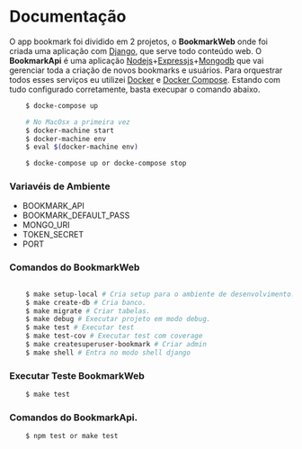 Documentação
============

O app bookmark foi dividido em 2 projetos, o **BookmarkWeb** onde foi criada uma aplicação com [Django](https://www.djangoproject.com/), que serve todo conteúdo web.
O **BookmarkApi** é uma aplicação [Nodejs](https://nodejs.org/en/)+[Expressjs](http://expressjs.com/pt-br/)+[Mongodb](https://www.mongodb.com/)
que vai gerenciar toda a criação de novos bookmarks e usuários.
Para orquestrar todos esses serviços eu utilizei [Docker](https://www.docker.com/) e [Docker Compose](https://docs.docker.com/compose/). Estando com tudo configurado corretamente, basta execupar o comando
abaixo.

```bash
    $ docke-compose up

    # No MacOsx a primeira vez
    $ docker-machine start
    $ docker-machine env
    $ eval $(docker-machine env)

    $ docke-compose up or docke-compose stop
```
### Variavéis de Ambiente
- BOOKMARK_API
- BOOKMARK_DEFAULT_PASS
- MONGO_URI
- TOKEN_SECRET
- PORT

### Comandos do BookmarkWeb
```bash

    $ make setup-local # Cria setup para o ambiente de desenvolvimento.
    $ make create-db # Cria banco.
    $ make migrate # Criar tabelas.
    $ make debug # Executar projeto em modo debug.
    $ make test # Executar test
    $ make test-cov # Executar test com coverage
    $ make createsuperuser-bookmark # Criar admin
    $ make shell # Entra no modo shell django
```

### Executar Teste BookmarkWeb
```bash
    $ make test
```

### Comandos do BookmarkApi.
```bash
    $ npm test or make test
```
